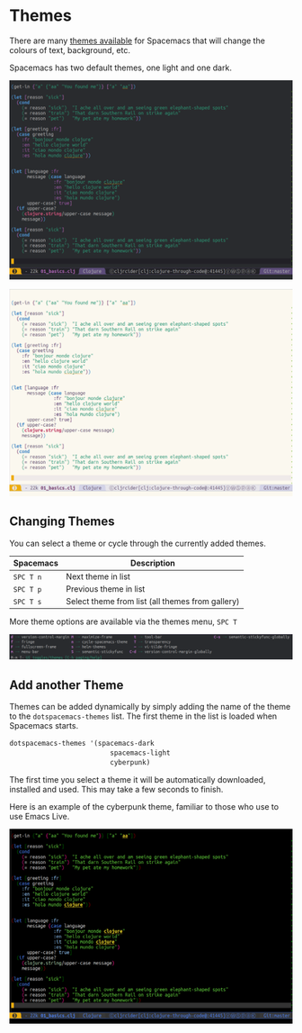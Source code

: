 # Themes

There are many [themes available](http://themegallery.robdor.com/) for Spacemacs that will change the colours of text, background, etc.

Spacemacs has two default themes, one light and one dark.

![Spacemacs theme - spacemacs-dark](/images/spacemacs-theme-dark.png)

![Spacemacs theme - spacemacs-light](/images/spacemacs-theme-light.png)


## Changing Themes

You can select a theme or cycle through the currently added themes.

| Spacemacs | Description                                      |
|-----------|--------------------------------------------------|
| `SPC T n` | Next theme in list                               |
| `SPC T p` | Previous theme in list                           |
| `SPC T s` | Select theme from list (all themes from gallery) |
 
 
More theme options are available via the themes menu, `SPC T`

[![Spacemacs Themes menu](/images/spacemacs-themes-menu.png)](/images/spacemacs-themes-menu.png)


## Add another Theme

Themes can be added dynamically by simply adding the name of the theme to the `dotspacemacs-themes` list.  The first theme in the list is loaded when Spacemacs starts.

```lisp
dotspacemacs-themes '(spacemacs-dark
                         spacemacs-light
                         cyberpunk)
```

The first time you select a theme it will be automatically downloaded, installed and used.  This may take a few seconds to finish.

Here is an example of the cyberpunk theme, familiar to those who use to use Emacs Live.

![Spacemacs theme - spacemacs-cyberpunk](/images/spacemacs-theme-cyberpunk.png)
